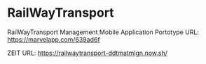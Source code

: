 # RailWayTransport
RailWayTransport Management Mobile Application 
Portotype URL: https://marvelapp.com/639ad6f

ZEIT URL: https://railwaytransport-ddtmatmlgn.now.sh/